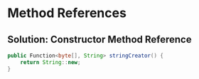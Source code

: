 # Method References

## Solution: Constructor Method Reference

``` java
public Function<byte[], String> stringCreator() {
    return String::new;
}
```
